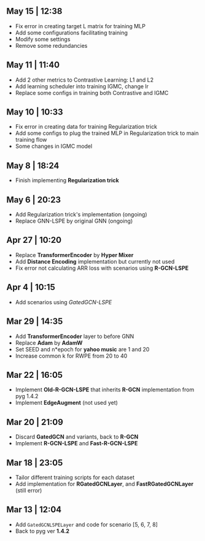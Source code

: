 ## May 15 | 12:38

- Fix error in creating target L matrix for training MLP
- Add some configurations facilitating training
- Modify some settings
- Remove some redundancies

## May 11 | 11:40

- Add 2 other metrics to Contrastive Learning: L1 and L2
- Add learning scheduler into training IGMC, change lr
- Replace some configs in training both Contrastive and IGMC

## May 10 | 10:33

- Fix error in creating data for training Regularization trick
- Add some configs to plug the trained MLP in Regularization trick to main training flow
- Some changes in IGMC model

## May 8 | 18:24

- Finish implementing **Regularization trick**

## May 6 | 20:23

- Add Regularization trick's implementation (ongoing)
- Replace GNN-LSPE by original GNN (ongoing)

## Apr 27 | 10:20

- Replace **TransformerEncoder** by **Hyper Mixer**
- Add **Distance Encoding** implementation but currently not used
- Fix error not calculating ARR loss with scenarios using **R-GCN-LSPE**

## Apr 4 | 10:15

- Add scenarios using _GatedGCN-LSPE_

## Mar 29 | 14:35

- Add **TransformerEncoder** layer to before GNN
- Replace **Adam** by **AdamW**
- Set SEED and n\*epoch for **yahoo music** are 1 and 20
- Increase common k for RWPE from 20 to 40

## Mar 22 | 16:05

- Implement **Old-R-GCN-LSPE** that inherits **R-GCN** implementation from pyg 1.4.2
- Implement **EdgeAugment** (not used yet)

## Mar 20 | 21:09

- Discard **GatedGCN** and variants, back to **R-GCN**
- Implement **R-GCN-LSPE** and **Fast-R-GCN-LSPE**

## Mar 18 | 23:05

- Tailor different training scripts for each dataset
- Add implementation for **RGatedGCNLayer**, and **FastRGatedGCNLayer** (still error)

## Mar 13 | 12:04

- Add `GatedGCNLSPELayer` and code for scenario [5, 6, 7, 8]
- Back to pyg ver **1.4.2**
